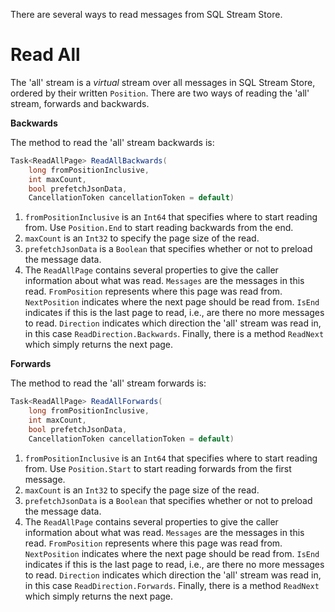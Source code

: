 There are several ways to read messages from SQL Stream Store.

# Read All

The 'all' stream is a _virtual_ stream over all messages in SQL Stream Store,
ordered by their written `Position`. There are two ways of reading the 'all'
stream, forwards and backwards.

**Backwards**

The method to read the 'all' stream backwards is:

```csharp
Task<ReadAllPage> ReadAllBackwards(
    long fromPositionInclusive,
    int maxCount,
    bool prefetchJsonData,
    CancellationToken cancellationToken = default)
```

1. `fromPositionInclusive` is an `Int64`  that specifies where to start reading
from. Use `Position.End` to start reading backwards from the end.
2. `maxCount` is an `Int32` to specify the page size of the read.
3. `prefetchJsonData` is a `Boolean` that specifies whether or not to preload
the message data.
4. The `ReadAllPage` contains several properties to give the caller information
about what was read. `Messages` are the messages in this read.
`FromPosition` represents where this page was read from.
`NextPosition` indicates where the next page should be read from. `IsEnd` indicates
if this is the last page to read, i.e., are there no more messages to read.
`Direction` indicates which direction the 'all' stream was read in, in this case
`ReadDirection.Backwards`. Finally, there is a method `ReadNext` which simply 
returns the next page.  

**Forwards**

The method to read the 'all' stream forwards is:

```csharp
Task<ReadAllPage> ReadAllForwards(
    long fromPositionInclusive,
    int maxCount,
    bool prefetchJsonData,
    CancellationToken cancellationToken = default)
```

1. `fromPositionInclusive` is an `Int64`  that specifies where to start reading
from. Use `Position.Start` to start reading forwards from the first message.
2. `maxCount` is an `Int32` to specify the page size of the read.
3. `prefetchJsonData` is a `Boolean` that specifies whether or not to preload
the message data.
4. The `ReadAllPage` contains several properties to give the caller information
about what was read. `Messages` are the messages in this read.
`FromPosition` represents where this page was read from.
`NextPosition` indicates where the next page should be read from. `IsEnd` indicates
if this is the last page to read, i.e., are there no more messages to read.
`Direction` indicates which direction the 'all' stream was read in, in this case
`ReadDirection.Forwards`. Finally, there is a method `ReadNext` which simply 
returns the next page.  

